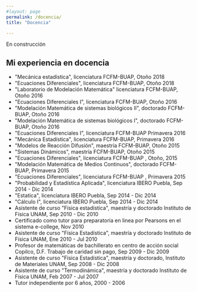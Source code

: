```yaml
---
#layout: page
permalink: /docencia/
title: "Docencia"

---
```

En construcción

## Mi experiencia en docencia


- "Mecánica estadística", licenciatura FCFM-BUAP, Otoño 2018
- "Ecuaciones Diferenciales", licenciatura FCFM-BUAP, Otoño 2018 
- "Laboratorio de Modelación Matemática" licenciatura FCFM-BUAP, Otoño 2016
- "Ecuaciones Diferenciales I", licenciatura FCFM-BUAP, Otoño 2016
- "Modelación Matemática de sistemas biológicos II", doctorado FCFM-BUAP, Otoño 2016
- "Modelación Matemática de sistemas biológicos I", doctorado FCFM-BUAP, Otoño 2016
- "Ecuaciones Diferenciales I", licenciatura FCFM-BUAP Primavera 2016
- "Mecánica Estadística", licenciatura FCFM-BUAP, Primavera 2016
- "Modelos de Reacción Difusión", maestría FCFM-BUAP, Otoño 2015
- "Sistemas Dinámicos", maestría FCFM-BUAP, Otoño 2015
- "Ecuaciones Diferenciales", licenciatura FCFM-BUAP , Otoño, 2015
- "Modelación Matemática de Medios Continuos", doctorado FCFM-BUAP, Primavera 2015
- "Ecuaciones Diferenciales", licenciatura FCFM-BUAP , Primavera 2015
- "Probabilidad y Estadística Aplicada", licenciatura IBERO Puebla, Sep 2014 - Dic 2014
- "Estatica", licenciatura IBERO Puebla, Sep 2014 - Dic 2014
- "Cálculo I", licenciatura IBERO Puebla, Sep 2014 - Dic 2014
- Asistente de curso "Física estadística", maestría y doctorado Instituto de Física UNAM, Sep 2010 - Dic 2010
- Certificado como tutor para preparatoria en linea por Pearsons en el sistema e-college, Nov 2010
- Asistente de curso "Física Estadística", maestría y doctorado Instituto de Física UNAM, Ene 2010 - Jul 2010
- Profesor de matemáticas de bachillerato en centro de acción social Copilco, D.F. Trabajo de caridad sin pago, Sep 2009 - Dic 2009
- Asistente de curso "Física Estadística", maestría y doctorado, Instituto de Materiales UNAM, Sep 2008 - Dic 2008
- Asistente de curso "Termodinámica", maestría y doctorado Instituto de Física UNAM, Feb 2007 - Jul 2007
- Tutor independiente por 6 años, 2000 - 2006 
